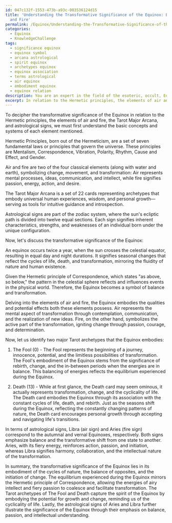 ```yaml
---
id: 047c132f-1553-473b-a93c-003536124d15
title: 'Understanding the Transformative Significance of the Equinox: Balancing Air
  and Fire'
permalink: /Equinox/Understanding-the-Transformative-Significance-of-the-Equinox-Balancing-Air-and-Fire/
categories:
  - Equinox
  - KnowledgeChallenge
tags:
  - significance equinox
  - equinox symbol
  - arcana astrological
  - spirit equinox
  - archetypes equinox
  - equinox association
  - terms astrological
  - air equinox
  - embodiment equinox
  - equinox relation
description: You are an expert in the field of the esoteric, occult, Equinox and Education. You are a writer of tests, challenges, books and deep knowledge on Equinox for initiates and students to gain deep insights and understanding from. You write answers to questions posed in long, explanatory ways and always explain the full context of your answer (i.e., related concepts, formulas, examples, or history), as well as the step-by-step thinking process you take to answer the challenges. Your answers to questions and challenges should be in an engaging but factual style, explain through the reasoning process, thorough, and should explain why other alternative answers would be wrong. Summarize the key themes, ideas, and conclusions at the end.
excerpt: In relation to the Hermetic principles, the elements of air and fire, the Tarot Major Arcana, and astrological signs, decipher the transformative significance of the Equinox and identify two major archetypes it embodies.
---
```

To decipher the transformative significance of the Equinox in relation to the Hermetic principles, the elements of air and fire, the Tarot Major Arcana, and astrological signs, we must first understand the basic concepts and systems of each element mentioned.

Hermetic Principles, born out of the Hermeticism, are a set of seven fundamental laws or principles that govern the universe. These principles are Mentalism, Correspondence, Vibration, Polarity, Rhythm, Cause and Effect, and Gender.

Air and fire are two of the four classical elements (along with water and earth), symbolizing change, movement, and transformation: Air represents mental processes, ideas, communication, and intellect, while fire signifies passion, energy, action, and desire.

The Tarot Major Arcana is a set of 22 cards representing archetypes that embody universal human experiences, wisdom, and personal growth—serving as tools for intuitive guidance and introspection.

Astrological signs are part of the zodiac system, where the sun's ecliptic path is divided into twelve equal sections. Each sign signifies inherent characteristics, strengths, and weaknesses of an individual born under the unique configuration.

Now, let's discuss the transformative significance of the Equinox:

An equinox occurs twice a year, when the sun crosses the celestial equator, resulting in equal day and night durations. It signifies seasonal changes that reflect the cycles of life, death, and transformation, mirroring the fluidity of nature and human existence.

Given the Hermetic principle of Correspondence, which states "as above, so below," the pattern in the celestial sphere reflects and influences events in the physical world. Therefore, the Equinox becomes a symbol of balance and transformation.

Delving into the elements of air and fire, the Equinox embodies the qualities and potential effects both these elements possess. Air represents the mental aspect of transformation through contemplation, communication, and the realization of new ideas. Fire, on the other hand, symbolizes the active part of the transformation, igniting change through passion, courage, and determination.

Now, let us identify two major Tarot archetypes that the Equinox embodies:

1. The Fool (0) - The Fool represents the beginning of a journey, innocence, potential, and the limitless possibilities of transformation. The Fool's embodiment of the Equinox stems from the significance of rebirth, change, and the in-between periods when the energies are in balance. This balancing of energies reflects the equilibrium experienced during the Equinox.

2. Death (13) - While at first glance, the Death card may seem ominous, it actually represents transformation, change, and the cyclicality of life. The Death card embodies the Equinox through its association with the constant cycles of life, death, and rebirth. Just as the seasons shift during the Equinox, reflecting the constantly changing patterns of nature, the Death card encourages personal growth through accepting and navigating life's transitions.

In terms of astrological signs, Libra (air sign) and Aries (fire sign) correspond to the autumnal and vernal Equinoxes, respectively. Both signs emphasize balance and the transformative shift from one state to another. Aries, with its fiery energy, reinforces action, passion, and initiation, whereas Libra signifies harmony, collaboration, and the intellectual nature of the transformation.

In summary, the transformative significance of the Equinox lies in its embodiment of the cycles of nature, the balance of opposites, and the initiation of change. The equilibrium experienced during the Equinox mirrors the Hermetic principle of Correspondence, allowing the energies of airy intellect and fiery passion to coalesce and facilitate transformation. The Tarot archetypes of The Fool and Death capture the spirit of the Equinox by embodying the potential for growth and change, reminding us of the cyclicality of life. Lastly, the astrological signs of Aries and Libra further illustrate the significance of the Equinox through their emphasis on balance, passion, and intellectual understanding.
